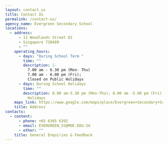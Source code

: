 ```yaml
---
layout: contact_us
title: Contact Us
permalink: /contact-us/
agency_name: Evergreen Secondary School
locations:
  - address:
      - 11 Woodlands Street 83
      - Singapore 738489
      - ""
    operating_hours:
      - days: "During School Term "
        time: ""
        description: |-
          7.00 am - 6.30 pm (Mon- Thu)
          7.00 am - 6.00 pm (Fri);
          Closed on Public Holidays
      - days: During School Holidays
        time: ""
        description: 8.00 am-5.30 pm (Mon-Thu); 8.00 am -5.00 pm (Fri); Closed on Public
          Holidays
    maps_link: https://www.google.com/maps/place/Evergreen+Secondary+School/@1.4417528,103.7930589,18z/data=!4m6!3m5!1s0x31da130a372bb419:0xd16585e02ea436a6!8m2!3d1.4415383!4d103.7936114!16s%2Fg%2F11gbk2t032
    title: Address
contacts:
  - content:
      - phone: +65 6365 6392
      - email: EVERGREEN_SS@MOE.EDU.SG
      - other: ""
    title: General Enquiries & Feedback
---
```

